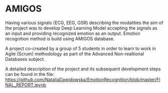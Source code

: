 # AMIGOS
Having various signals (ECG, EEG, GSR) describing the modalities the aim of the project was to develop Deep Learning Model accepting the signals as an input and providing recognized emotion as an output. Emotion recognition method is build using AMIGOS database.

A project co-created by a group of 5 students in order to learn to work in Agile (Scrum) methodology as part of the Advanced Non-realtional Databases subject.

A detailed description of the project and its subsequent development steps can be found in the file: https://github.com/NataliaDawidowska/EmotionRecognition/blob/master/FINAL_REPORT.ipynb


